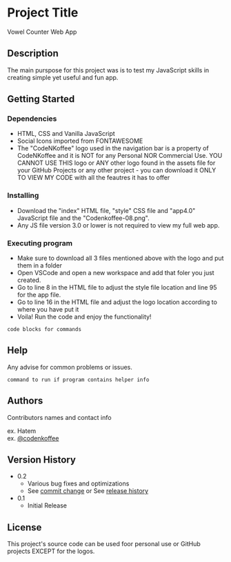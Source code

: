 # Project Title

Vowel Counter Web App

## Description

The main purspose for this project was is to test my JavaScript skills in creating simple yet useful and fun app.

## Getting Started

### Dependencies

* HTML, CSS and Vanilla JavaScript
* Social Icons imported from FONTAWESOME
* The "CodeNKoffee" logo used in the navigation bar is a property of CodeNKoffee and it is NOT for any Personal NOR Commercial Use. YOU CANNOT USE THIS logo or ANY other logo found in the assets file for your GitHub Projects or any other project - you can download it ONLY TO VIEW MY CODE with all the feautres it has to offer

### Installing

* Download the "index" HTML file, "style" CSS file and "app4.0" JavaScript file and the "Codenkoffee-08.png".
* Any JS file version 3.0 or lower is not required to view my full web app.

### Executing program

* Make sure to download all 3 files mentioned above with the logo and put them in a folder
* Open VSCode and open a new workspace and add that foler you just created.
* Go to line 8 in the HTML file to adjust the style file location and line 95 for the app file.
* Go to line 16 in the HTML file and adjust the logo location according to where you have put it
* Voila! Run the code and enjoy the functionality!
```
code blocks for commands
```

## Help

Any advise for common problems or issues.
```
command to run if program contains helper info
```

## Authors

Contributors names and contact info

ex. Hatem   
ex. [@codenkoffee](https://www.instagram.com/codenkoffee/)

## Version History

* 0.2
    * Various bug fixes and optimizations
    * See [commit change]() or See [release history]()
* 0.1
    * Initial Release

## License

This project's source code can be used foor personal use or GitHub projects EXCEPT for the logos.
